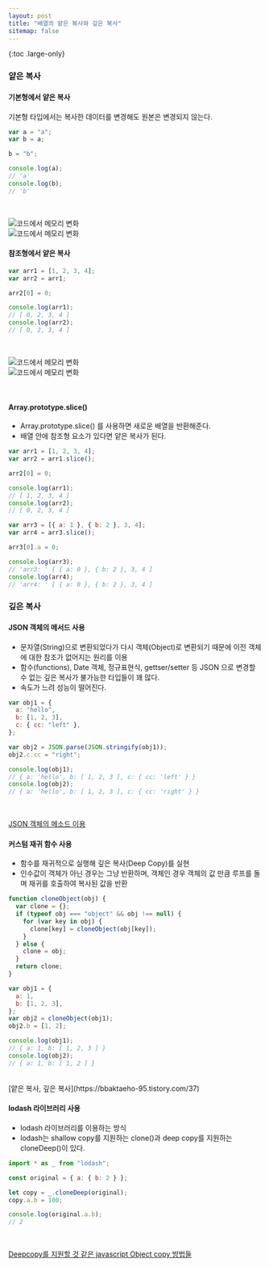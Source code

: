 ```yaml
---
layout: post
title: "배열의 얕은 복사와 깊은 복사"
sitemap: false
---
```


{:toc .large-only}

### 얕은 복사

#### 기본형에서 얕은 복사

기본형 타입에서는 복사한 데이터를 변경해도 원본은 변경되지 않는다.

```js
var a = "a";
var b = a;

b = "b";

console.log(a);
// 'a'
console.log(b);
// 'b'
```

<br/>

![코드에서 메모리 변화](https://img1.daumcdn.net/thumb/R1280x0/?scode=mtistory2&fname=https%3A%2F%2Fblog.kakaocdn.net%2Fdn%2Fc2CREj%2FbtqC3OPKKGv%2FQ9nTUlt1DuvpGPzv5c7fY1%2Fimg.jpg "두 변수는 서로 같은 주솟값을 참조하고 있음")<br/>
![코드에서 메모리 변화](https://img1.daumcdn.net/thumb/R1280x0/?scode=mtistory2&fname=https%3A%2F%2Fblog.kakaocdn.net%2Fdn%2FrU6OR%2FbtqC5nRubs5%2FXxwA8hMPM1pLTA5x5nqX1k%2Fimg.jpg "원본의 주소를 참조하고 있었지만 새로운 데이터로 변경할 때 데이터 영역에서 새로운 데이터를 할당하고 그 주솟값을 다시 참조함")

#### 참조형에서 얕은 복사

```js
var arr1 = [1, 2, 3, 4];
var arr2 = arr1;

arr2[0] = 0;

console.log(arr1);
// [ 0, 2, 3, 4 ]
console.log(arr2);
// [ 0, 2, 3, 4 ]
```

<br/>

![코드에서 메모리 변화](https://img1.daumcdn.net/thumb/R1280x0/?scode=mtistory2&fname=https%3A%2F%2Fblog.kakaocdn.net%2Fdn%2F7mSsi%2FbtqC22HGwPM%2Fk1jdxqC7ypkp27kG4jMTLK%2Fimg.jpg "두 변수는 서로 같은 주솟값을 참조하고 있음")<br/>
![코드에서 메모리 변화](https://img1.daumcdn.net/thumb/R1280x0/?scode=mtistory2&fname=https%3A%2F%2Fblog.kakaocdn.net%2Fdn%2FbfvTet%2FbtqC21opzVf%2Fw4KQ1szIw6WYZrN0d3JpVK%2Fimg.jpg "arr2 가 arr1 과 같은 배열을 참조하고 있기 때문에 사본인 arr2 에서 배열의 요소를 수정했을 때 원본에도 수정이 일어남. 즉, 원본을 가리키는 또 다른 식별자가 생겨난 것임(얕은 복사)")

<br/>

#### Array.prototype.slice()

- Array.prototype.slice() 를 사용하면 새로운 배열을 반환해준다.
- 배열 안에 참조형 요소가 있다면 얕은 복사가 된다.

```js
var arr1 = [1, 2, 3, 4];
var arr2 = arr1.slice();

arr2[0] = 0;

console.log(arr1);
// [ 1, 2, 3, 4 ]
console.log(arr2);
// [ 0, 2, 3, 4 ]
```

```js
var arr3 = [{ a: 1 }, { b: 2 }, 3, 4];
var arr4 = arr3.slice();

arr3[0].a = 0;

console.log(arr3);
// 'arr3: ' [ { a: 0 }, { b: 2 }, 3, 4 ]
console.log(arr4);
// 'arr4: ' [ { a: 0 }, { b: 2 }, 3, 4 ]
```

### 깊은 복사

#### JSON 객체의 메서드 사용

- 문자열(String)으로 변환되었다가 다시 객체(Object)로 변환되기 때문에 이전 객체에 대한 참조가 없어지는 원리를 이용
- 함수(functions), Date 객체, 정규표현식, gettser/setter 등 JSON 으로 변경할 수 없는 깊은 복사가 불가능한 타입들이 꽤 많다.
- 속도가 느려 성능이 떨어진다.

```js
var obj1 = {
  a: "hello",
  b: [1, 2, 3],
  c: { cc: "left" },
};

var obj2 = JSON.parse(JSON.stringify(obj1));
obj2.c.cc = "right";

console.log(obj1);
// { a: 'hello', b: [ 1, 2, 3 ], c: { cc: 'left' } }
console.log(obj2);
// { a: 'hello', b: [ 1, 2, 3 ], c: { cc: 'right' } }
```

<br/>

[JSON 객체의 메소드 이용](https://chaewonkong.github.io/posts/js-deep-copy.html#1-json-%EA%B0%9D%EC%B2%B4%EC%9D%98-%EB%A9%94%EC%86%8C%EB%93%9C-%EC%9D%B4%EC%9A%A9)

#### 커스텀 재귀 함수 사용

- 함수를 재귀적으로 실행해 깊은 복사(Deep Copy)를 실현
- 인수값이 객체가 아닌 경우는 그냥 반환하며, 객체인 경우 객체의 값 만큼 루프를 돌며 재귀를 호출하여 복사된 값을 반환

```js
function cloneObject(obj) {
  var clone = {};
  if (typeof obj === "object" && obj !== null) {
    for (var key in obj) {
      clone[key] = cloneObject(obj[key]);
    }
  } else {
    clone = obj;
  }
  return clone;
}

var obj1 = {
  a: 1,
  b: [1, 2, 3],
};
var obj2 = cloneObject(obj1);
obj2.b = [1, 2];

console.log(obj1);
// { a: 1, b: [ 1, 2, 3 ] }
console.log(obj2);
// { a: 1, b: [ 1, 2 ] }
```

<br/>
[얕은 복사, 깊은 복사](https://bbaktaeho-95.tistory.com/37)

#### lodash 라이브러리 사용

- lodash 라이브러리를 이용하는 방식
- lodash는 shallow copy를 지원하는 clone()과 deep copy를 지원하는 cloneDeep()이 있다.

```js
import * as _ from "lodash";

const original = { a: { b: 2 } };

let copy = _.cloneDeep(original);
copy.a.b = 100;

console.log(original.a.b);
// 2
```

<br/>

[Deepcopy를 지원할 것 같은 javascript Object copy 방법들](http://hochulshin.com/javascript-best-deepcopy/)

